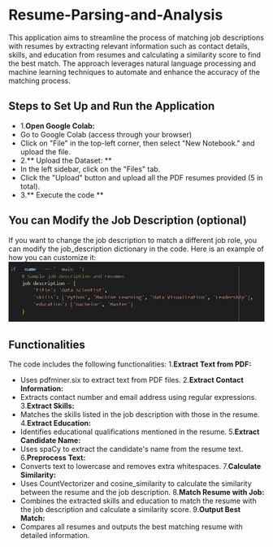 # Resume-Parsing-and-Analysis
This application aims to streamline the process of matching job descriptions with resumes by extracting relevant information such as contact details, skills, and education from resumes and calculating a similarity score to find the best match. The approach leverages natural language processing and machine learning techniques to automate and enhance the accuracy of the matching process.

## Steps to Set Up and Run the Application
- 1.**Open Google Colab:**
 - Go to Google Colab (access through your browser)
 - Click on "File" in the top-left corner, then select "New Notebook." and upload the file.
- 2.** Upload the Dataset: **
 - In the left sidebar, click on the "Files" tab.
 - Click the "Upload" button and upload all the PDF resumes provided (5 in total).
- 3.** Execute the code **

## You can Modify the Job Description (optional)
If you want to change the job description to match a different job role, you can modify the job_description dictionary in the code. Here is an example of how you can customize it:
![Setup Steps](img.png)

## Functionalities
The code includes the following functionalities:
1.**Extract Text from PDF:**
- Uses pdfminer.six to extract text from PDF files.
2.**Extract Contact Information:**
- Extracts contact number and email address using regular expressions.
3.**Extract Skills:**
- Matches the skills listed in the job description with those in the resume.
4.**Extract Education:**
- Identifies educational qualifications mentioned in the resume.
5.**Extract Candidate Name:**
- Uses spaCy to extract the candidate's name from the resume text.
6.**Preprocess Text:**
- Converts text to lowercase and removes extra whitespaces.
7.**Calculate Similarity:**
- Uses CountVectorizer and cosine_similarity to calculate the similarity between the resume and the job description.
8.**Match Resume with Job:**
- Combines the extracted skills and education to match the resume with the job description and calculate a similarity score.
9.**Output Best Match:**
- Compares all resumes and outputs the best matching resume with detailed information.
